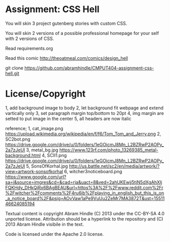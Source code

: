Assignment: CSS Hell
====================

You will skin 3 project gutenberg stories with custom CSS.

You will skin 2 versions of a possible professional homepage for your
self with 2 versions of CSS.

Read requirements.org

Read this comic http://theoatmeal.com/comics/design_hell

git clone https://github.com/abramhindle/CMPUT404-assignment-css-hell.git

License/Copyright
=================
1, add background image to body
2, let background fit webpage and extend vartically only
3, set paragraph margin top/bottom to 20pt
4, img margin are setted to put image in the center
5, all headers are now italic

reference;
  1, cat_image.png https://upload.wikimedia.org/wikipedia/en/f/f6/Tom_Tom_and_Jerry.png
  2, SC2bot.png https://drive.google.com/drive/u/0/folders/1eGOicmJ8Mn_L2BZRwP2AOPy_2a7zJeUl
  3, metal_bg.jpg https://www.123rf.com/photo_13269385_metal-background.html
  4, SCII1.png https://drive.google.com/drive/u/0/folders/1eGOicmJ8Mn_L2BZRwP2AOPy_2a7zJeUl
  5, SonsOfKorhal.jpg http://us.battle.net/sc2/en/media/artwork/?view=artwork-sonsofkorhal
  6, witcher3noticeboard.png https://www.google.com/url?sa=i&source=imgres&cd=&cad=rja&uact=8&ved=2ahUKEwjj5tjN5dXgAhXIjFQKHdy_DHkQjRx6BAgBEAU&url=https%3A%2F%2Fwww.reddit.com%2Fr%2Fwitcher%2Fcomments%2F4ru6ib%2Fplaying_in_english_but_this_is_on_a_notice_board%2F&psig=AOvVaw1aPe9VuUu2ZeMr7MA3872T&ust=1551146624085194



Textual content is copyright Abram Hindle (C) 2013 under the CC-BY-SA
4.0 unported license. Attribution should be a hyperlink to the
repository and (C) 2013 Abram Hindle visibile in the text.

Code is licensed under the Apache 2.0 license.
